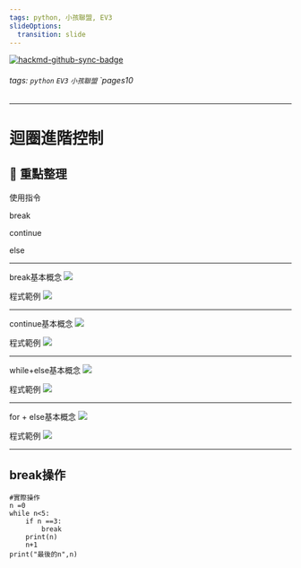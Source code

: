 ```yaml
---
tags: python, 小孩聯盟, EV3
slideOptions:
  transition: slide
---
```


[![hackmd-github-sync-badge](https://hackmd.io/mcSd4DsuRkS0u5vUqmVDdA/badge)](https://hackmd.io/mcSd4DsuRkS0u5vUqmVDdA)

###### tags: `python` `EV3` `小孩聯盟` `pages10
---
# 迴圈進階控制
## :memo: 重點整理
使用指令

break 

continue

else




---
break基本概念
![](https://i.imgur.com/8BTiPsH.png)

程式範例
![](https://i.imgur.com/WnoV47Z.png)


---
continue基本概念
![](https://i.imgur.com/Eka9p9C.png)

程式範例
![](https://i.imgur.com/i6Ei9yP.png)

---
while+else基本概念
![](https://i.imgur.com/BiO98Nx.png)

程式範例
![](https://i.imgur.com/AHeU8uM.png)

---
for + else基本概念
![](https://i.imgur.com/qdKyJiT.png)

程式範例
![](https://i.imgur.com/00Ri0Mp.png)

---
## break操作
```python=
#實際操作
n =0
while n<5:
    if n ==3:
        break
    print(n)
    n+1
print("最後的n",n)    

```
